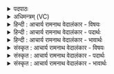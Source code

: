 <details><summary>पदपाठः</summary>

त्वा꣢म्। वि꣡ष्णुः꣢꣯। बृ꣡ह꣢न्। क्ष꣡यः꣢꣯। मि꣣त्रः꣢। मि꣣। त्रः꣢। गृ꣣णाति। व꣡रु꣢꣯णः। त्वाम्। श꣡र्धः꣢꣯। म꣣दति। अ꣡नु꣢꣯। मा꣡रु꣢꣯तम्। १६४७।
</details>

<details><summary>अधिमन्त्रम् (VC)</summary>

- इन्द्रः
- गोषूक्त्यश्वसूक्तिनौ काण्वायनौ
- उष्णिक्
- ऋषभः
</details>

<details><summary>हिन्दी : आचार्य रामनाथ वेदालंकार - विषयः</summary>

आगे फिर उसी विषय का वर्णन है।
</details>

<details><summary>हिन्दी : आचार्य रामनाथ वेदालंकार - पदार्थः</summary>

पदार्थान्वयभाषाः -  हे इन्द्र!हे परम सम्राट् जगदीश! (त्वाम्)आप महाबली की(विष्णुः)किरणों से व्याप्त सूर्य(बृहन् क्षयः)विस्तीर्ण अन्तरिक्षरूप घर, (मित्रः)वायु और(वरुणः)अग्नि(गृणाति)स्तुति कर रहे हैं।(मारुतं शर्धः)मानसून पवनों की सेना भी(त्वाम् अनु)आपकी ही अनुकूलता होने पर(मदति)हर्ष को प्राप्त करती है ॥३॥
</details>

<details><summary>हिन्दी : आचार्य रामनाथ वेदालंकार - भावार्थः</summary>

भावार्थभाषाः -  संसार में जो कोई भी पदार्थ अपना-अपना कार्य करते हैं, वे सभी परमेश्वर से ही शक्ति पाते हैं ॥३॥ इस खण्ड में जीवात्मा और परमात्मा के विषयों का वर्णन होने से इस खण्ड की पूर्व खण्ड के साथ सङ्गति है ॥ सत्रहवें अध्याय में तृतीय खण्ड समाप्त ॥
</details>

<details><summary>संस्कृत : आचार्य रामनाथ वेदालंकार - विषयः</summary>

अथ पुनः स एव विषय उच्यते।
</details>

<details><summary>संस्कृत : आचार्य रामनाथ वेदालंकार - पदार्थः</summary>

पदार्थान्वयभाषाः -  हे इन्द्र!हे परमसम्राट् जगदीश! (त्वाम्)महाबलम्(विष्णुः)रश्मिभिर्व्यापनशीलः सूर्यः(बृहन् क्षयः)विस्तीर्णम् अन्तरिक्षरूपं गृहम्, (मित्रः)वायुः।[अयं वै वायुर्मित्रो योऽयं पवते। श० ६।५।७।१४।] (वरुणः)अग्निश्च[यो वै वरुणः सोऽग्निः। श० ५।२।४।१३।] (गृणाति)स्तौति।(मारुतं शर्धः)मरुतां वृष्टिपवनानां सैन्यमपि(त्वाम् अनु)तवैवानुकूल्येन(मदति)हृष्यति ॥३॥
</details>

<details><summary>संस्कृत : आचार्य रामनाथ वेदालंकार - भावार्थः</summary>

भावार्थभाषाः -  जगति ये केऽपि पदार्थाः स्वं स्वं कार्यं कुर्वन्ति ते सर्वेऽपि परमेश्वरादेव शक्तिं लभन्ते ॥३॥ अस्मिन् खण्डे जीवात्मनः परमात्मनश्च विषयाणां वर्णनादेतत्खण्डस्य पूर्वखण्डेन संगतिर्वेद्या ॥
</details>